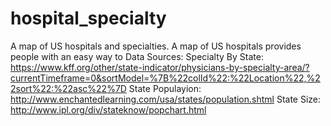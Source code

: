 # hospital_specialty
A map of US hospitals and specialties.
A map of US hospitals provides people with an easy way to 
Data Sources:
Specialty By State: https://www.kff.org/other/state-indicator/physicians-by-specialty-area/?currentTimeframe=0&sortModel=%7B%22colId%22:%22Location%22,%22sort%22:%22asc%22%7D
State Populayion: http://www.enchantedlearning.com/usa/states/population.shtml
State Size: http://www.ipl.org/div/stateknow/popchart.html